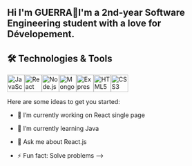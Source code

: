 ## Hi I'm GUERRA👋I'm a 2nd-year Software Engineering student with a love for Dévelopement.

## 🛠️ Technologies & Tools

<img src="https://cdn.jsdelivr.net/gh/devicons/devicon/icons/javascript/javascript-original.svg" width="40" height="40" alt="JavaScript"/><img src="https://cdn.jsdelivr.net/gh/devicons/devicon/icons/react/react-original.svg" width="40" height="40" alt="React"/><img src="https://cdn.jsdelivr.net/gh/devicons/devicon/icons/nodejs/nodejs-original.svg" width="40" height="40" alt="Node.js"/><img src="https://cdn.jsdelivr.net/gh/devicons/devicon/icons/mongodb/mongodb-original.svg" width="40" height="40" alt="MongoDB"/><img src="https://cdn.jsdelivr.net/gh/devicons/devicon/icons/express/express-original.svg" width="40" height="40" alt="Express.js"/><img src="https://cdn.jsdelivr.net/gh/devicons/devicon/icons/html5/html5-original.svg" width="40" height="40" alt="HTML5"/><img src="https://cdn.jsdelivr.net/gh/devicons/devicon/icons/css3/css3-original.svg" width="40" height="40" alt="CSS3"/>


Here are some ideas to get you started:

- 🔭 I’m currently working on React single page
- 🌱 I’m currently learning Java
- 💬 Ask me about React.js

- ⚡ Fun fact: Solve problems
-->
